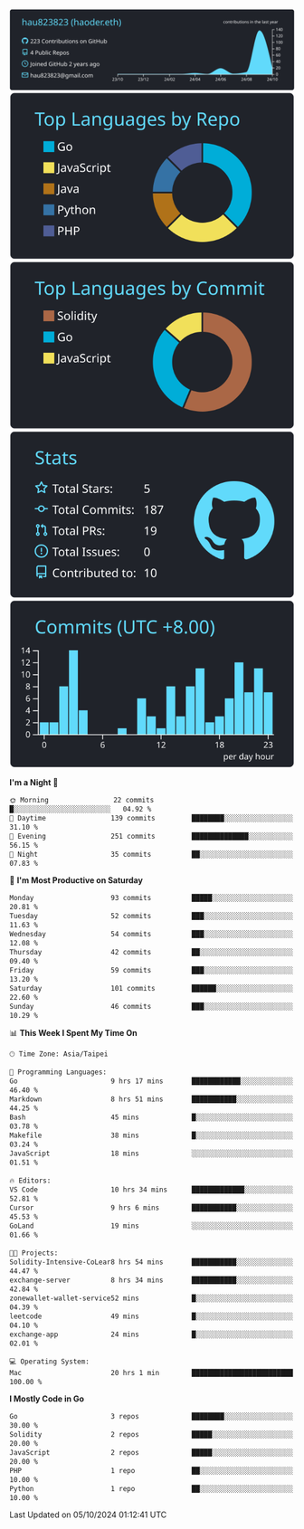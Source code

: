 [![](https://raw.githubusercontent.com/hau823823/hau823823/master/profile-summary-card-output/react/0-profile-details.svg)](https://github.com/vn7n24fzkq/github-profile-summary-cards)
[![](https://raw.githubusercontent.com/hau823823/hau823823/master/profile-summary-card-output/react/1-repos-per-language.svg)](https://github.com/vn7n24fzkq/github-profile-summary-cards) [![](https://raw.githubusercontent.com/hau823823/hau823823/master/profile-summary-card-output/react/2-most-commit-language.svg)](https://github.com/vn7n24fzkq/github-profile-summary-cards)
[![](https://raw.githubusercontent.com/hau823823/hau823823/master/profile-summary-card-output/react/3-stats.svg)](https://github.com/vn7n24fzkq/github-profile-summary-cards) [![](https://raw.githubusercontent.com/hau823823/hau823823/master/profile-summary-card-output/react/4-productive-time.svg)](https://github.com/vn7n24fzkq/github-profile-summary-cards)

<!--START_SECTION:waka-->
**I'm a Night 🦉** 

```text
🌞 Morning                22 commits          █░░░░░░░░░░░░░░░░░░░░░░░░   04.92 % 
🌆 Daytime                139 commits         ████████░░░░░░░░░░░░░░░░░   31.10 % 
🌃 Evening                251 commits         ██████████████░░░░░░░░░░░   56.15 % 
🌙 Night                  35 commits          ██░░░░░░░░░░░░░░░░░░░░░░░   07.83 % 
```
📅 **I'm Most Productive on Saturday** 

```text
Monday                   93 commits          █████░░░░░░░░░░░░░░░░░░░░   20.81 % 
Tuesday                  52 commits          ███░░░░░░░░░░░░░░░░░░░░░░   11.63 % 
Wednesday                54 commits          ███░░░░░░░░░░░░░░░░░░░░░░   12.08 % 
Thursday                 42 commits          ██░░░░░░░░░░░░░░░░░░░░░░░   09.40 % 
Friday                   59 commits          ███░░░░░░░░░░░░░░░░░░░░░░   13.20 % 
Saturday                 101 commits         ██████░░░░░░░░░░░░░░░░░░░   22.60 % 
Sunday                   46 commits          ███░░░░░░░░░░░░░░░░░░░░░░   10.29 % 
```


📊 **This Week I Spent My Time On** 

```text
🕑︎ Time Zone: Asia/Taipei

💬 Programming Languages: 
Go                       9 hrs 17 mins       ████████████░░░░░░░░░░░░░   46.40 % 
Markdown                 8 hrs 51 mins       ███████████░░░░░░░░░░░░░░   44.25 % 
Bash                     45 mins             █░░░░░░░░░░░░░░░░░░░░░░░░   03.78 % 
Makefile                 38 mins             █░░░░░░░░░░░░░░░░░░░░░░░░   03.24 % 
JavaScript               18 mins             ░░░░░░░░░░░░░░░░░░░░░░░░░   01.51 % 

🔥 Editors: 
VS Code                  10 hrs 34 mins      █████████████░░░░░░░░░░░░   52.81 % 
Cursor                   9 hrs 6 mins        ███████████░░░░░░░░░░░░░░   45.53 % 
GoLand                   19 mins             ░░░░░░░░░░░░░░░░░░░░░░░░░   01.66 % 

🐱‍💻 Projects: 
Solidity-Intensive-CoLear8 hrs 54 mins       ███████████░░░░░░░░░░░░░░   44.47 % 
exchange-server          8 hrs 34 mins       ███████████░░░░░░░░░░░░░░   42.84 % 
zonewallet-wallet-service52 mins             █░░░░░░░░░░░░░░░░░░░░░░░░   04.39 % 
leetcode                 49 mins             █░░░░░░░░░░░░░░░░░░░░░░░░   04.10 % 
exchange-app             24 mins             █░░░░░░░░░░░░░░░░░░░░░░░░   02.01 % 

💻 Operating System: 
Mac                      20 hrs 1 min        █████████████████████████   100.00 % 
```

**I Mostly Code in Go** 

```text
Go                       3 repos             ████████░░░░░░░░░░░░░░░░░   30.00 % 
Solidity                 2 repos             █████░░░░░░░░░░░░░░░░░░░░   20.00 % 
JavaScript               2 repos             █████░░░░░░░░░░░░░░░░░░░░   20.00 % 
PHP                      1 repo              ██░░░░░░░░░░░░░░░░░░░░░░░   10.00 % 
Python                   1 repo              ██░░░░░░░░░░░░░░░░░░░░░░░   10.00 % 
```




 Last Updated on 05/10/2024 01:12:41 UTC
<!--END_SECTION:waka-->
